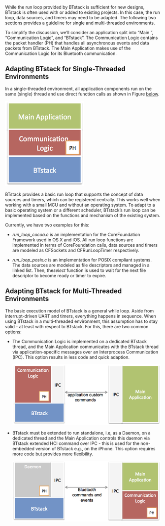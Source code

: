 While the run loop provided by BTstack is sufficient for new designs,
BTstack is often used with or added to existing projects. In this case,
the run loop, data sources, and timers may need to be adapted. The
following two sections provides a guideline for single and
multi-threaded environments.

To simplify the discussion, we’ll consider an application split into
“Main ”, “Communication Logic”, and “BTstack”. The Communication Logic
contains the packet handler (PH) that handles all asynchronous events
and data packets from BTstack. The Main Application makes use of the
Communication Logic for its Bluetooth communication.

<a name="sec:singlethreading"></a> 

## Adapting BTstack for Single-Threaded Environments


In a single-threaded environment, all application components run on the
same (single) thread and use direct function calls as shown in Figure [below](#fig:BTstackSingle).

<a name="fig:BTstackSingle"></a>

![BTstack in single-threaded environment](picts/singlethreading-btstack.png)

BTstack provides a basic run loop that supports the concept of data
sources and timers, which can be registered centrally. This works well
when working with a small MCU and without an operating system. To adapt
to a basic operating system or a different scheduler, BTstack’s run loop
can be implemented based on the functions and mechanism of the existing
system.

Currently, we have two examples for this:

-   *run_loop_cocoa.c* is an implementation for the CoreFoundation
    Framework used in OS X and iOS. All run loop functions are
    implemented in terms of CoreFoundation calls, data sources and
    timers are modeled as CFSockets and CFRunLoopTimer respectively.

-   *run_loop_posix.c* is an implementation for POSIX compliant
    systems. The data sources are modeled as file descriptors and
    managed in a linked list. Then, the*select* function is used to wait
    for the next file descriptor to become ready or timer to expire.

<a name="sec:multithreading"></a> 

## Adapting BTstack for Multi-Threaded Environments


The basic execution model of BTstack is a general while loop. Aside from
interrupt-driven UART and timers, everything happens in sequence. When
using BTstack in a multi-threaded environment, this assumption has to
stay valid - at least with respect to BTstack. For this, there are two
common options:


-   The Communication Logic is implemented on a dedicated BTstack
    thread, and the Main Application communicates with the BTstack
    thread via application-specific messages over an Interprocess
    Communication (IPC). This option results in less code and quick 
    adaption.

    ![](picts/multithreading-monolithic.png)

-   BTstack must be extended to run standalone, i.e, as a Daemon, on a
    dedicated thread and the Main Application controls this daemon via
    BTstack extended HCI command over IPC - this is used for the
    non-embedded version of BTstack e.g., on the iPhone. 
    This option requires more code but provides more flexibility.

    ![](picts/multithreading-btdaemon.png)
    